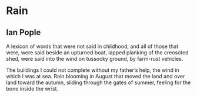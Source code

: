 # Rain
## Ian Pople
A lexicon of words that were not
said in childhood, and all of those
that were, were said beside
an upturned boat, lapped
planking of the creosoted shed,
were said into the wind on
tussocky ground, by farm-rust vehicles.

The buildings I could not complete
without my father’s help, the wind
in which I was at sea. Rain blooming
in August that moved the land
and over land toward the autumn,
sliding through the gates of summer,
feeling for the bone inside the wrist.